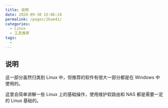 ```yaml
---
title: 说明
date: 2020-09-30 15:06:24
permalink: /pages/2bae41/
categories: 
  - Linux
  - 工具推荐
tags: 
  - 
---
```


## 说明

这一部分虽然归类到 Linux 中，但推荐的软件有很大一部分都是在 Windows 中使用的。

这里会简单讲解一些 Linux 上的基础操作，使用维护软路由和 NAS 都是需要一定的 Linux 基础的。
